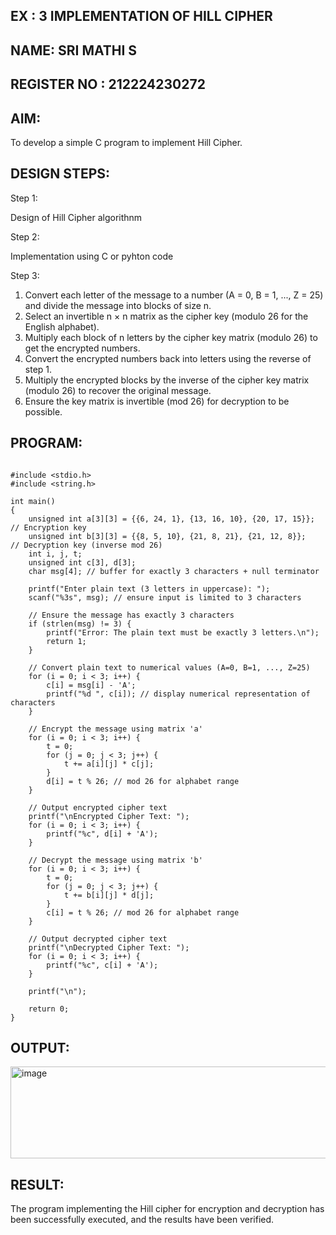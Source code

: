 ## EX : 3 IMPLEMENTATION OF HILL CIPHER
## NAME: SRI MATHI S
## REGISTER NO : 212224230272

## AIM:

To develop a simple C program to implement Hill Cipher.

## DESIGN STEPS:

Step 1:

Design of Hill Cipher algorithnm

Step 2:

Implementation using C or pyhton code

Step 3:

1.	Convert each letter of the message to a number (A = 0, B = 1, ..., Z = 25) and divide the message into blocks of size n.
2.	Select an invertible n × n matrix as the cipher key (modulo 26 for the English alphabet).
3.	Multiply each block of n letters by the cipher key matrix (modulo 26) to get the encrypted numbers.
4.	Convert the encrypted numbers back into letters using the reverse of step 1.
5.	Multiply the encrypted blocks by the inverse of the cipher key matrix (modulo 26) to recover the original message.
6.	Ensure the key matrix is invertible (mod 26) for decryption to be possible.


## PROGRAM:
```

#include <stdio.h>
#include <string.h>

int main() 
{
    unsigned int a[3][3] = {{6, 24, 1}, {13, 16, 10}, {20, 17, 15}};  // Encryption key
    unsigned int b[3][3] = {{8, 5, 10}, {21, 8, 21}, {21, 12, 8}};   // Decryption key (inverse mod 26)
    int i, j, t;
    unsigned int c[3], d[3];
    char msg[4]; // buffer for exactly 3 characters + null terminator

    printf("Enter plain text (3 letters in uppercase): ");
    scanf("%3s", msg); // ensure input is limited to 3 characters

    // Ensure the message has exactly 3 characters
    if (strlen(msg) != 3) {
        printf("Error: The plain text must be exactly 3 letters.\n");
        return 1;
    }

    // Convert plain text to numerical values (A=0, B=1, ..., Z=25)
    for (i = 0; i < 3; i++) {
        c[i] = msg[i] - 'A';
        printf("%d ", c[i]); // display numerical representation of characters
    }

    // Encrypt the message using matrix 'a'
    for (i = 0; i < 3; i++) {
        t = 0;
        for (j = 0; j < 3; j++) { 
            t += a[i][j] * c[j];
        }
        d[i] = t % 26; // mod 26 for alphabet range
    }

    // Output encrypted cipher text
    printf("\nEncrypted Cipher Text: ");
    for (i = 0; i < 3; i++) {
        printf("%c", d[i] + 'A');
    }

    // Decrypt the message using matrix 'b'
    for (i = 0; i < 3; i++) {
        t = 0;
        for (j = 0; j < 3; j++) { 
            t += b[i][j] * d[j];
        }
        c[i] = t % 26; // mod 26 for alphabet range
    }

    // Output decrypted cipher text
    printf("\nDecrypted Cipher Text: ");
    for (i = 0; i < 3; i++) {
        printf("%c", c[i] + 'A');
    }

    printf("\n");

    return 0;
}
```

## OUTPUT:

<img width="532" height="147" alt="image" src="https://github.com/user-attachments/assets/f4bb5192-f9f2-45f0-a903-0bd3b53f8c86" />


## RESULT:

The program implementing the Hill cipher for encryption and decryption has been successfully 
executed, and the results have been verified.
